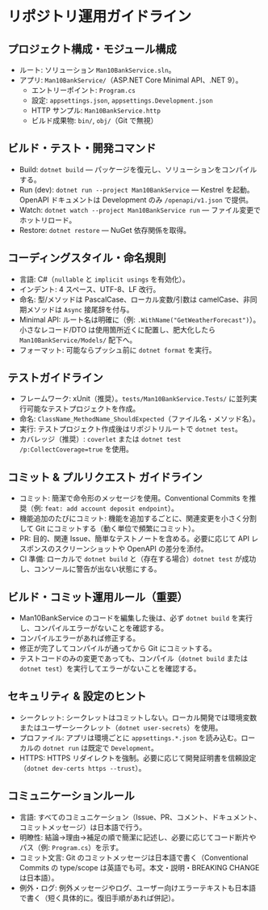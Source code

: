 # リポジトリ運用ガイドライン

## プロジェクト構成・モジュール構成
- ルート: ソリューション `Man10BankService.sln`。
- アプリ: `Man10BankService/`（ASP.NET Core Minimal API、.NET 9）。
  - エントリーポイント: `Program.cs`
  - 設定: `appsettings.json`, `appsettings.Development.json`
  - HTTP サンプル: `Man10BankService.http`
  - ビルド成果物: `bin/`, `obj/`（Git で無視）

## ビルド・テスト・開発コマンド
- Build: `dotnet build` — パッケージを復元し、ソリューションをコンパイルする。
- Run (dev): `dotnet run --project Man10BankService` — Kestrel を起動。OpenAPI ドキュメントは Development のみ `/openapi/v1.json` で提供。
- Watch: `dotnet watch --project Man10BankService run` — ファイル変更でホットリロード。
- Restore: `dotnet restore` — NuGet 依存関係を取得。

## コーディングスタイル・命名規則
- 言語: C#（`nullable` と `implicit usings` を有効化）。
- インデント: 4 スペース、UTF-8、LF 改行。
- 命名: 型/メソッドは PascalCase、ローカル変数/引数は camelCase、非同期メソッドは `Async` 接尾辞を付与。
- Minimal API: ルート名は明確に（例: `.WithName("GetWeatherForecast")`）。小さなレコード/DTO は使用箇所近くに配置し、肥大化したら `Man10BankService/Models/` 配下へ。
- フォーマット: 可能ならプッシュ前に `dotnet format` を実行。

## テストガイドライン
- フレームワーク: xUnit（推奨）。`tests/Man10BankService.Tests/` に並列実行可能なテストプロジェクトを作成。
- 命名: `ClassName_MethodName_ShouldExpected`（ファイル名・メソッド名）。
- 実行: テストプロジェクト作成後はリポジトリルートで `dotnet test`。
- カバレッジ（推奨）: `coverlet` または `dotnet test /p:CollectCoverage=true` を使用。

## コミット & プルリクエスト ガイドライン
- コミット: 簡潔で命令形のメッセージを使用。Conventional Commits を推奨（例: `feat: add account deposit endpoint`）。
- 機能追加のたびにコミット: 機能を追加するごとに、関連変更を小さく分割して Git にコミットする（動く単位で頻繁にコミット）。
- PR: 目的、関連 Issue、簡単なテストノートを含める。必要に応じて API レスポンスのスクリーンショットや OpenAPI の差分を添付。
- CI 準備: ローカルで `dotnet build` と（存在する場合）`dotnet test` が成功し、コンソールに警告が出ない状態にする。

## ビルド・コミット運用ルール（重要）
- Man10BankService のコードを編集した後は、必ず `dotnet build` を実行し、コンパイルエラーがないことを確認する。
- コンパイルエラーがあれば修正する。
- 修正が完了してコンパイルが通ってから Git にコミットする。
- テストコードのみの変更であっても、コンパイル（`dotnet build` または `dotnet test`）を実行してエラーがないことを確認する。

## セキュリティ & 設定のヒント
- シークレット: シークレットはコミットしない。ローカル開発では環境変数またはユーザーシークレット（`dotnet user-secrets`）を使用。
- プロファイル: アプリは環境ごとに `appsettings.*.json` を読み込む。ローカルの `dotnet run` は既定で `Development`。
- HTTPS: HTTPS リダイレクトを強制。必要に応じて開発証明書を信頼設定（`dotnet dev-certs https --trust`）。

## コミュニケーションルール
- 言語: すべてのコミュニケーション（Issue、PR、コメント、ドキュメント、コミットメッセージ）は日本語で行う。
- 明瞭性: 結論→理由→補足の順で簡潔に記述し、必要に応じてコード断片やパス（例: `Program.cs`）を示す。
- コミット文言: Git のコミットメッセージは日本語で書く（Conventional Commits の type/scope は英語でも可。本文・説明・BREAKING CHANGE は日本語）。
- 例外・ログ: 例外メッセージやログ、ユーザー向けエラーテキストも日本語で書く（短く具体的に。復旧手順があれば併記）。
